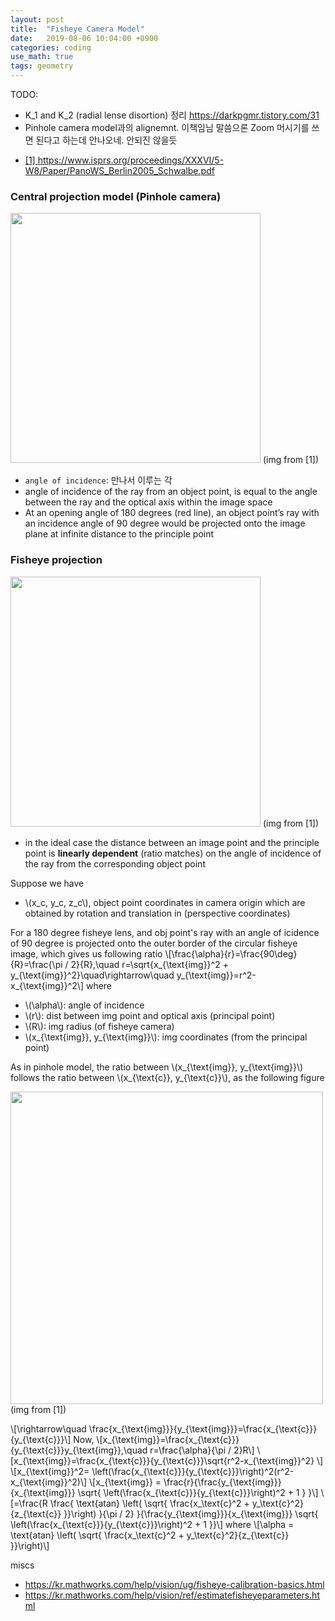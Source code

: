```yaml
---
layout: post
title:  "Fisheye Camera Model"
date:   2019-08-06 10:04:00 +0900
categories: coding
use_math: true
tags: geometry
---
```


TODO:
-  K_1 and K_2 (radial lense disortion) 정리 https://darkpgmr.tistory.com/31
- Pinhole camera model과의 alignemnt. 이책임님 말씀으론 Zoom 머시기를 쓰면 된다고 하는데 안나오네. 안되진 않을듯


* <a href="https://www.isprs.org/proceedings/XXXVI/5-W8/Paper/PanoWS_Berlin2005_Schwalbe.pdf" target="_blank">[1] https://www.isprs.org/proceedings/XXXVI/5-W8/Paper/PanoWS_Berlin2005_Schwalbe.pdf</a>

### Central projection model (Pinhole camera)


<img src="{{site.url}}/images/math/geometry/central_proj.png" width="400">  
(img from [1])

* `angle of incidence`: 만나서 이루는 각
* angle of incidence of the ray from an object point, is equal to the angle between the ray and the optical axis within the image space
* At an opening angle of 180 degrees (red line), an object point’s ray with an incidence angle of 90 degree would be projected onto the image plane at infinite distance to the principle point


### Fisheye projection

<img src="{{site.url}}/images/math/geometry/fish_proj.png" width="400">  
(img from [1])


* in the ideal case the distance between an image point and the principle point is __linearly dependent__ (ratio matches) on the angle of incidence of the ray from the corresponding object point

Suppose we have 
* \\(x\_c, y\_c, z\_c\\), object point coordinates in camera origin which are obtained by rotation and translation in (perspective coordinates)

For a 180 degree fisheye lens, and obj point's ray with an angle of icidence of 90 degree is projected onto the outer border of the circular fisheye image, which gives us following ratio
\\[\frac\{\alpha\}\{r\}=\frac\{90\deg\}\{R\}=\frac\{\pi / 2\}\{R\},\quad r=\sqrt\{x\_\{\text\{img\}\}^2 + y\_\{\text\{img\}\}^2\}\quad\rightarrow\quad y\_\{\text\{img\}\}=r^2-x\_\{\text\{img\}\}^2\\]
where
* \\(\alpha\\): angle of incidence
* \\(r\\): dist between img point and optical axis (principal point)
* \\(R\\): img radius (of fisheye camera)
* \\(x\_\{\text\{img\}\}, y\_\{\text\{img\}\}\\): img coordinates (from the principal point)

As in pinhole model, the ratio between \\(x\_\{\text\{img\}\}\, y\_\{\text\{img\}\}\\) follows the ratio between \\(x\_\{\text\{c\}\}, y\_\{\text\{c\}\}\\), as the following figure


<img src="{{site.url}}/images/math/geometry/geo_rel.png" width="500">  
(img from [1])

\\[\rightarrow\quad \frac\{x\_\{\text\{img\}\}\}\{y\_\{\text\{img\}\}\}=\frac\{x\_\{\text\{c\}\}\}\{y\_\{\text\{c\}\}\}\\]
Now,
\\[x\_\{\text\{img\}\}=\frac\{x\_\{\text\{c\}\}\}\{y\_\{\text\{c\}\}\}y\_\{\text\{img\}\},\quad r=\frac\{\alpha\}\{\pi / 2\}R\\]
\\[x\_\{\text\{img\}\}=\frac\{x\_\{\text\{c\}\}\}\{y\_\{\text\{c\}\}\}\sqrt\{r^2-x\_\{\text\{img\}\}^2\} \\]
\\[x\_\{\text\{img\}\}^2= \left(\frac\{x\_\{\text\{c\}\}\}\{y\_\{\text\{c\}\}\}\right)^2(r^2-x\_\{\text\{img\}\}^2)\\]
\\[x\_\{\text\{img\}\} = \frac\{r\}\{\frac\{y\_\{\text\{img\}\}\}\{x\_\{\text\{img\}\}\} \sqrt\{ \left(\frac\{x\_\{\text\{c\}\}\}\{y\_\{\text\{c\}\}\}\right)^2 + 1 \} \}\\]
\\[=\frac\{R \frac\{  \text\{atan\} \left( \sqrt\{ \frac\{x\_\text\{c\}^2 +  y\_\text\{c\}^2\}\{z\_\{\text\{c\}\} \}\}\right)
     \}\{\pi / 2\} \}\{\frac\{y\_\{\text\{img\}\}\}\{x\_\{\text\{img\}\}\} \sqrt\{ \left(\frac\{x\_\{\text\{c\}\}\}\{y\_\{\text\{c\}\}\}\right)^2 + 1 \}\}\\]
where
\\[\alpha = \text\{atan\} \left( \sqrt\{ \frac\{x\_\text\{c\}^2 +  y\_\text\{c\}^2\}\{z\_\{\text\{c\}\} \}\}\right)\\]

miscs
* https://kr.mathworks.com/help/vision/ug/fisheye-calibration-basics.html
* https://kr.mathworks.com/help/vision/ref/estimatefisheyeparameters.html
